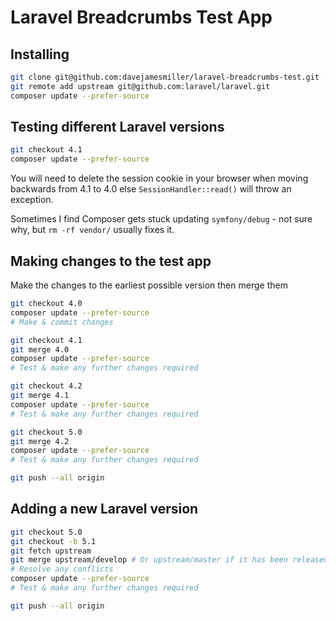 # Laravel Breadcrumbs Test App

## Installing

```bash
git clone git@github.com:davejamesmiller/laravel-breadcrumbs-test.git -b 4.0
git remote add upstream git@github.com:laravel/laravel.git
composer update --prefer-source
```

## Testing different Laravel versions

```bash
git checkout 4.1
composer update --prefer-source
```

You will need to delete the session cookie in your browser when moving backwards from 4.1 to 4.0 else `SessionHandler::read()` will throw an exception.

Sometimes I find Composer gets stuck updating `symfony/debug` - not sure why, but `rm -rf vendor/` usually fixes it.

## Making changes to the test app

Make the changes to the earliest possible version then merge them

```bash
git checkout 4.0
composer update --prefer-source
# Make & commit changes

git checkout 4.1
git merge 4.0
composer update --prefer-source
# Test & make any further changes required

git checkout 4.2
git merge 4.1
composer update --prefer-source
# Test & make any further changes required

git checkout 5.0
git merge 4.2
composer update --prefer-source
# Test & make any further changes required

git push --all origin
```

## Adding a new Laravel version

```bash
git checkout 5.0
git checkout -b 5.1
git fetch upstream
git merge upstream/develop # Or upstream/master if it has been released
# Resolve any conflicts
composer update --prefer-source
# Test & make any further changes required

git push --all origin
```

